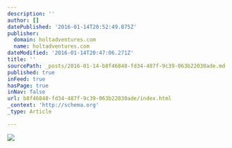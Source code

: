 ```yaml
---
description: ''
author: []
datePublished: '2016-01-14T20:52:49.875Z'
publisher:
  domain: holtadventures.com
  name: holtadventures.com
dateModified: '2016-01-14T20:47:06.271Z'
title: ''
sourcePath: _posts/2016-01-14-b8f46848-fd34-487f-9c39-063b22030ade.md
published: true
inFeed: true
hasPage: true
inNav: false
url: b8f46848-fd34-487f-9c39-063b22030ade/index.html
_context: 'http://schema.org'
_type: Article

---
```

![](http://holtadventures.com/wp-content/Gallery/Laos/DSC_0250.JPG)